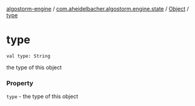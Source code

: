 [algostorm-engine](../../index.md) / [com.aheidelbacher.algostorm.engine.state](../index.md) / [Object](index.md) / [type](.)

# type

`val type: String`

the type of this object

### Property

`type` - the type of this object